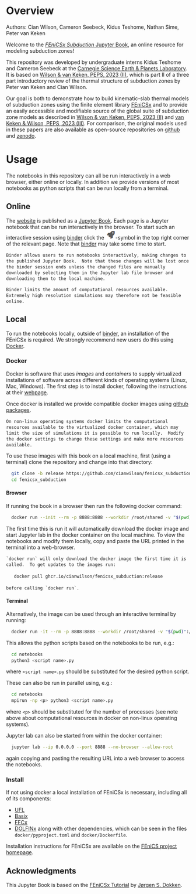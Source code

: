 # Overview

Authors: Cian Wilson, Cameron Seebeck, Kidus Teshome, Nathan Sime, Peter van Keken

Welcome to the [_FEniCSx Subduction_ Jupyter Book](https://cianwilson.github.io/fenicsx_subduction), an online resource for modeling subduction zones!

This repository was developed by undergraduate interns Kidus Teshome and Cameron Seebeck at the [Carnegie Science Earth & Planets Laboratory](https://epl.carnegiescience.edu).  It is based on [Wilson & van Keken, PEPS, 2023 (II)](http://dx.doi.org/10.1186/s40645-023-00588-6), which is part II of a three part introductory review of the thermal structure of subduction zones by Peter van Keken and Cian Wilson.

Our goal is both to demonstrate how to build kinematic-slab thermal models of subduction zones using the finite element library [FEniCSx](https://fenicsproject.org) and to provide an easily accessible and modifiable source of the global suite of subduction zone models as described in [Wilson & van Keken, PEPS, 2023 (II)](http://dx.doi.org/10.1186/s40645-023-00588-6) and [van Keken & Wilson, PEPS, 2023 (III)](https://doi.org/10.1186/s40645-023-00589-5).  For comparison, the original models used in these papers are also available as open-source repositories on [github](https://github.com/cianwilson/vankeken_wilson_peps_2023) and [zenodo](https://doi.org/10.5281/zenodo.7843967).

# Usage

The notebooks in this repository can all be run interactively in a web browser, either online or locally.  In addition we provide versions of most notebooks as python scripts that can be run locally from a terminal.

## Online

The [website](https://cianwilson.github.io/fenicsx_subduction) is published as a [Jupyter Book](https://jupyterbook.org/). Each page
is a Jupyter notebook that can be run interactively in the browser.  To start such an interactive session using
[binder](https://mybinder.org/) click the ![Binder symbol](notebooks/images/binder.png)-symbol in the top right corner of the relevant page.  Note that [binder](https://mybinder.org/) may take some time to start.

```{admonition} Interactive Changes
Binder allows users to run notebooks interactively, making changes to the published Jupyter Book.  Note that these changes will be lost once the binder session ends unless the changed files are manually downloaded by selecting them in the Jupyter lab file browser and downloading them to the local machine.
```

```{admonition} Computational Costs
Binder limits the amount of computational resources available.  Extremely high resolution simulations may therefore not be feasible online.
```

## Local

To run the notebooks locally, outside of [binder](https://mybinder.org/), an installation of the FEniCSx is required. We strongly recommend new users do this using [Docker](https://www.docker.com/).

### Docker

Docker is software that uses _images_ and _containers_ to supply virtualized installations of software across different kinds of operating systems (Linux, Mac, Windows).  The first step is to install docker, following the instructions at their [webpage](https://docs.docker.com/get-started/).

Once docker is installed we provide compatible docker images using [github packages](https://github.com/users/cianwilson/packages/container/package/fenicsx_subduction).

```{admonition} Computational Resources
On non-linux operating systems docker limits the computational resources available to the virtualized docker container, which may limit the size of simulations it is possible to run locally.  Modify the docker settings to change these settings and make more resources available.
```

To use these images with this book on a local machine, first (using a terminal) clone the repository and change into that directory:
```bash
  git clone -b release https://github.com/cianwilson/fenicsx_subduction.git
  cd fenicsx_subduction
```

#### Browser

If running the book in a browser then run the following docker command:

```bash
  docker run --init --rm -p 8888:8888 --workdir /root/shared -v "$(pwd)":/root/shared ghcr.io/cianwilson/fenicsx_subduction:release
```
The first time this is run it will automatically download the docker image and start Jupyter lab in the docker container on the local machine.  To view the notebooks and modify them locally, copy and paste the URL printed in the terminal into a web-browser.

```{admonition} Updates
`docker run` will only download the docker image the first time it is called.  To get updates to the images run:

   docker pull ghcr.io/cianwilson/fenicsx_subduction:release

before calling `docker run`.
```

#### Terminal

Alternatively, the image can be used through an interactive terminal by running:

```bash
  docker run -it --rm -p 8888:8888 --workdir /root/shared -v "$(pwd)":/root/shared  --entrypoint="/bin/bash" ghcr.io/cianwilson/fenicsx_subduction:release
```

This allows the python scripts based on the notebooks to be run, e.g.:
```bash
  cd notebooks
  python3 <script name>.py
```
where `<script name>.py` should be substituted for the desired python script.

These can also be run in parallel using, e.g.:
```bash
  cd notebooks
  mpirun -np <p> python3 <script name>.py
```
where `<p>` should be substituted for the number of processes (see note above about computational resources in docker on non-linux operating systems).

Jupyter lab can also be started from within the docker container:
```bash
  jupyter lab --ip 0.0.0.0 --port 8888 --no-browser --allow-root
```
again copying and pasting the resulting URL into a web browser to access the notebooks.

### Install

If not using docker a local installation of FEniCSx is necessary, including all of its components:
 * [UFL](https://github.com/FEniCS/ufl)
 * [Basix](https://github.com/FEniCS/basix)
 * [FFCx](https://github.com/FEniCS/ffcx)
 * [DOLFINx](https://github.com/FEniCS/dolfinx)
along with other dependencies, which can be seen in the files `docker/pyproject.toml` and `docker/Dockerfile`.

Installation instructions for FEniCSx are available on the [FEniCS project homepage](https://fenicsproject.org/download/).

## Acknowledgments

This Jupyter Book is based on the [FEniCSx Tutorial](https://jsdokken.com/dolfinx-tutorial/) by [Jørgen S. Dokken](https://jsdokken.com/). 

